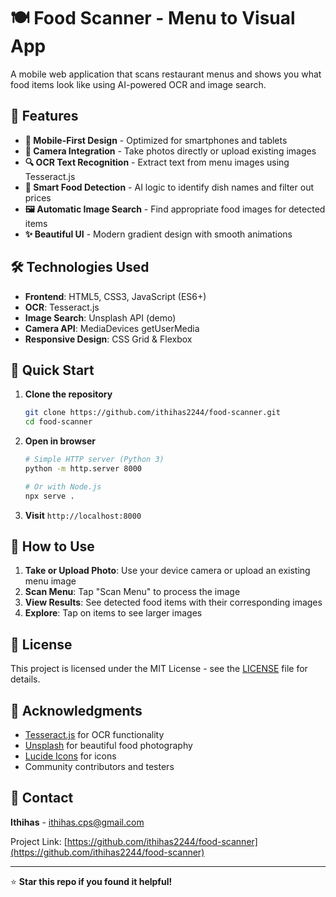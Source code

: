 # 🍽️ Food Scanner - Menu to Visual App

A mobile web application that scans restaurant menus and shows you what food items look like using AI-powered OCR and image search.

## 🚀 Features

- **📱 Mobile-First Design** - Optimized for smartphones and tablets
- **📸 Camera Integration** - Take photos directly or upload existing images
- **🔍 OCR Text Recognition** - Extract text from menu images using Tesseract.js
- **🧠 Smart Food Detection** - AI logic to identify dish names and filter out prices
- **🖼️ Automatic Image Search** - Find appropriate food images for detected items
- **✨ Beautiful UI** - Modern gradient design with smooth animations

## 🛠️ Technologies Used

- **Frontend**: HTML5, CSS3, JavaScript (ES6+)
- **OCR**: Tesseract.js
- **Image Search**: Unsplash API (demo)
- **Camera API**: MediaDevices getUserMedia
- **Responsive Design**: CSS Grid & Flexbox


## 🚀 Quick Start

1. **Clone the repository**
   ```bash
   git clone https://github.com/ithihas2244/food-scanner.git
   cd food-scanner
   ```

2. **Open in browser**
   ```bash
   # Simple HTTP server (Python 3)
   python -m http.server 8000
   
   # Or with Node.js
   npx serve .
   ```

3. **Visit** `http://localhost:8000`

## 📖 How to Use

1. **Take or Upload Photo**: Use your device camera or upload an existing menu image
2. **Scan Menu**: Tap "Scan Menu" to process the image
3. **View Results**: See detected food items with their corresponding images
4. **Explore**: Tap on items to see larger images

## 📝 License

This project is licensed under the MIT License - see the [LICENSE](LICENSE) file for details.

## 🙏 Acknowledgments

- [Tesseract.js](https://tesseract.projectnaptha.com/) for OCR functionality
- [Unsplash](https://unsplash.com/) for beautiful food photography
- [Lucide Icons](https://lucide.dev/) for icons
- Community contributors and testers

## 📧 Contact

**Ithihas** - ithihas.cps@gmail.com

Project Link: [https://github.com/ithihas2244/food-scanner](https://github.com/ithihas2244/food-scanner)

---

⭐ **Star this repo if you found it helpful!**
